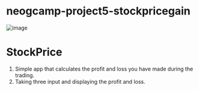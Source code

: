 # neogcamp-project5-stockpricegain

![image](https://user-images.githubusercontent.com/46194436/133557848-4209ce3a-a46a-4538-b166-dd9ee6c26c4e.png)

# StockPrice 

1. Simple app that calculates the profit and loss you have made during  the trading.
2. Taking three input and displaying the profit and loss.
